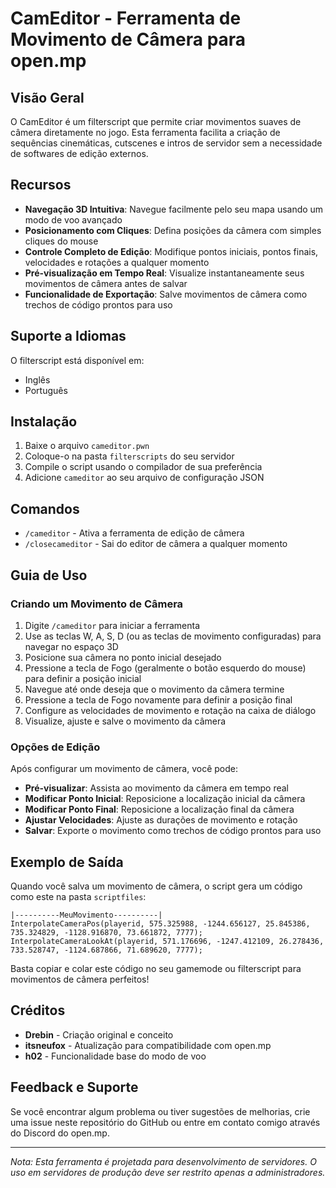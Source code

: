 # CamEditor - Ferramenta de Movimento de Câmera para open.mp

## Visão Geral
O CamEditor é um filterscript que permite criar movimentos suaves de câmera diretamente no jogo. Esta ferramenta facilita a criação de sequências cinemáticas, cutscenes e intros de servidor sem a necessidade de softwares de edição externos.

## Recursos
- **Navegação 3D Intuitiva**: Navegue facilmente pelo seu mapa usando um modo de voo avançado
- **Posicionamento com Cliques**: Defina posições da câmera com simples cliques do mouse
- **Controle Completo de Edição**: Modifique pontos iniciais, pontos finais, velocidades e rotações a qualquer momento
- **Pré-visualização em Tempo Real**: Visualize instantaneamente seus movimentos de câmera antes de salvar
- **Funcionalidade de Exportação**: Salve movimentos de câmera como trechos de código prontos para uso

## Suporte a Idiomas
O filterscript está disponível em:
- Inglês
- Português

## Instalação
1. Baixe o arquivo `cameditor.pwn`
2. Coloque-o na pasta `filterscripts` do seu servidor
3. Compile o script usando o compilador de sua preferência
4. Adicione `cameditor` ao seu arquivo de configuração JSON

## Comandos
- `/cameditor` - Ativa a ferramenta de edição de câmera
- `/closecameditor` - Sai do editor de câmera a qualquer momento

## Guia de Uso

### Criando um Movimento de Câmera
1. Digite `/cameditor` para iniciar a ferramenta
2. Use as teclas W, A, S, D (ou as teclas de movimento configuradas) para navegar no espaço 3D
3. Posicione sua câmera no ponto inicial desejado
4. Pressione a tecla de Fogo (geralmente o botão esquerdo do mouse) para definir a posição inicial
5. Navegue até onde deseja que o movimento da câmera termine
6. Pressione a tecla de Fogo novamente para definir a posição final
7. Configure as velocidades de movimento e rotação na caixa de diálogo
8. Visualize, ajuste e salve o movimento da câmera

### Opções de Edição
Após configurar um movimento de câmera, você pode:
- **Pré-visualizar**: Assista ao movimento da câmera em tempo real
- **Modificar Ponto Inicial**: Reposicione a localização inicial da câmera
- **Modificar Ponto Final**: Reposicione a localização final da câmera
- **Ajustar Velocidades**: Ajuste as durações de movimento e rotação
- **Salvar**: Exporte o movimento como trechos de código prontos para uso

## Exemplo de Saída
Quando você salva um movimento de câmera, o script gera um código como este na pasta `scriptfiles`:

```pawn
|----------MeuMovimento----------|
InterpolateCameraPos(playerid, 575.325988, -1244.656127, 25.845386, 735.324829, -1128.916870, 73.661872, 7777);
InterpolateCameraLookAt(playerid, 571.176696, -1247.412109, 26.278436, 733.528747, -1124.687866, 71.689620, 7777);
```

Basta copiar e colar este código no seu gamemode ou filterscript para movimentos de câmera perfeitos!

## Créditos
- **Drebin** - Criação original e conceito
- **itsneufox** - Atualização para compatibilidade com open.mp
- **h02** - Funcionalidade base do modo de voo

## Feedback e Suporte
Se você encontrar algum problema ou tiver sugestões de melhorias, crie uma issue neste repositório do GitHub ou entre em contato comigo através do Discord do open.mp.

---

*Nota: Esta ferramenta é projetada para desenvolvimento de servidores. O uso em servidores de produção deve ser restrito apenas a administradores.*
